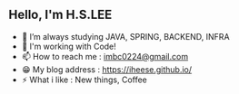 ## Hello, I'm H.S.LEE 

- 🌱 I’m always studying JAVA, SPRING, BACKEND, INFRA
- 🤔 I'm working with Code!
- 📫 How to reach me : [imbc0224@gmail.com](https://iheese.github.io/contact/)
- 😁 My blog address : https://iheese.github.io/
- ⚡ What i like : New things, Coffee

<!-- - 👯 I’m looking to collaborate on ... -->
<!-- - 🤔 I’m looking for help with ... -->
<!-- - 💬 Ask me about ... -->
<!-- 🔭 I’m currently working on ...-->
<!-- - 😄 Pronouns: ... -->
 
